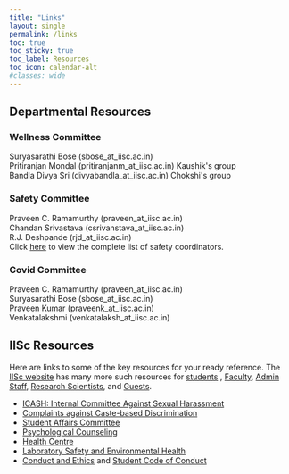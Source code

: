 ```yaml
---
title: "Links"
layout: single
permalink: /links
toc: true
toc_sticky: true
toc_label: Resources
toc_icon: calendar-alt
#classes: wide
---
```

## Departmental Resources

### Wellness Committee

Suryasarathi Bose (sbose_at_iisc.ac.in)<br>
Pritiranjan Mondal (pritiranjanm_at_iisc.ac.in) Kaushik's group<br>
Bandla Divya Sri (divyabandla_at_iisc.ac.in)  Chokshi's group<br>

### Safety Committee
Praveen C. Ramamurthy (praveen_at_iisc.ac.in)<br>
Chandan Srivastava (csrivanstava_at_iisc.ac.in)<br>
R.J. Deshpande (rjd_at_iisc.ac.in)<br>
Click <a href="/pdfs/safety.pdf">here</a> to view the complete list of safety coordinators.

### Covid Committee
Praveen C. Ramamurthy (praveen_at_iisc.ac.in)<br>
Suryasarathi Bose (sbose_at_iisc.ac.in)<br>
Praveen Kumar (praveenk_at_iisc.ac.in)<br>
Venkatalakshmi (venkatalaksh_at_iisc.ac.in)<br>

## IISc Resources

Here are links to some of the key resources for your ready reference. The <a href="https://www.iisc.ac.in/about/" target="_blank">IISc website</a> has many more such resources for <a href="https://www.iisc.ac.in/about/student-corner/" target="_blank">students</a> , <a href="https://www.iisc.ac.in/about/faculty-corner/" target="_blank">Faculty</a>, <a href="https://www.iisc.ac.in/about/staff-corner/" target="_blank">Admin Staff</a>, <a href="https://www.iisc.ac.in/research-scientists-corner/" target="_blank">Research Scientists</a>, and <a href="https://www.iisc.ac.in/about/guests-corner/" target="_blank">Guests</a>.   
 
<ul>
<li><a href="http://www.iisc.ac.in/icash/" target="_blank">ICASH: Internal Committee Against Sexual Harassment</a></li>
<li><a href="http://www.iisc.ac.in/complaints-related-to-caste-based-discrimination/" target="_blank">Complaints against Caste-based Discrimination</a></li>
<li><a href="https://www.iisc.ac.in/wp-content/uploads/2021/06/Memorandum-Reconstituted-Students-Affairs-Committee-signed-2021.pdf" target="_blank">Student Affairs Committee</a></li>
<li><a href="https://www.iisc.ac.in/health-centre/psycological-counseling/" target="_blank">Psychological Counseling</a></li>
<li><a href="https://iisc.ac.in/health-centre/" target="_blank">Health Centre</a></li>
<li><a href="https://olseh.iisc.ac.in/" target="_blank">Laboratory Safety and Environmental Health</a></li>
<li><a href="https://www.iisc.ac.in/about/student-corner/academic-integrity/" target="_blank">Conduct and Ethics</a> and <a href="https://www.iisc.ac.in/wp-content/uploads/2019/07/iisc_students-code-of-conduct_FINAL_24-07-2019.pdf" target="_blank">Student Code of Conduct</a></li>
</ul>